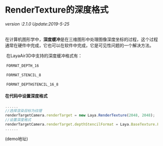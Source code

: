 # RenderTexture的深度格式

###### *version :2.1.0   Update:2019-5-25*

​	在计算机图形学中，**深度缓冲**是在三维图形中处理图像深度坐标的过程，这个过程通常在硬件中完成，它也可以在软件中完成，它是可见性问题的一个解决方法。

​	在LayaAir3D中支持的深度缓冲格式有：

​	`FORMAT_DEPTH_16`

​	`FORMAT_STENCIL_8`

​	`FORMAT_DEPTHSTENCIL_16_8`

#### 	在代码中设置深度格式	

```typescript
......
//选择渲染目标为纹理
renderTargetCamera.renderTarget = new Laya.RenderTexture(2048, 2048);
//设置深度格式
renderTargetCamera.renderTarget.depthStencilFormat = Laya.BaseTexture.FORMAT_DEPTH_16;
......
```

(demo地址)
